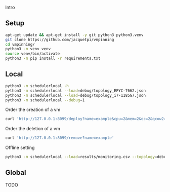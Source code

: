 Intro

## Setup

```bash
apt-get update && apt-get install -y git python3 python3.venv
git clone https://github.com/jacquetpi/vmpinning
cd vmpinning/
python3 -m venv venv
source venv/bin/activate
python3 -m pip install -r requirements.txt
```

## Local

```bash
python3 -m schedulerlocal -h
python3 -m schedulerlocal --load=debug/topology_EPYC-7662.json
python3 -m schedulerlocal --load=debug/topology_i7-1185G7.json
python3 -m schedulerlocal --debug=1
```

Order the creation of a vm
```bash
curl 'http://127.0.0.1:8099/deploy?name=example&cpu=2&mem=2&oc=2&qcow2=/var/lib/libvirt/images/hello.qcow2'
```

Order the deletion of a vm
```bash
curl 'http://127.0.0.1:8099/remove?name=example'
```

Offline setting
```bash
python3 -m schedulerlocal --load=results/monitoring.csv --topology=debug/topology_EPYC-7662-exp.json
```

## Global

TODO